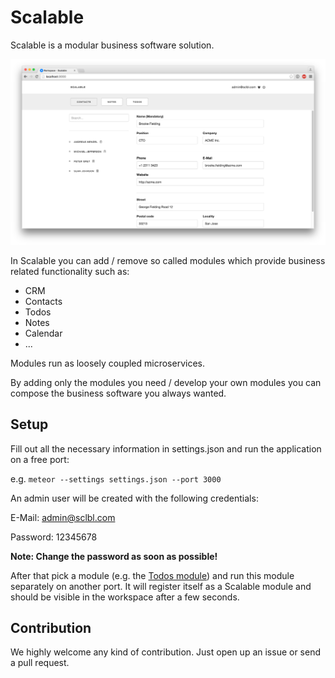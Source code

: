 # Scalable
Scalable is a modular business software solution.

![Scalable Screenshot](screenshot-1.png)

In Scalable you can add / remove so called modules which provide business related functionality such as:

- CRM
- Contacts
- Todos
- Notes
- Calendar
- ...

Modules run as loosely coupled microservices.

By adding only the modules you need / develop your own modules you can compose the business software you always wanted.

## Setup
Fill out all the necessary information in settings.json and run the application on a free port:

e.g. `meteor --settings settings.json --port 3000`

An admin user will be created with the following credentials:

E-Mail: admin@sclbl.com

Password: 12345678

**Note: Change the password as soon as possible!**

After that pick a module (e.g. the [Todos module](http://github.com/sclbl/scalable-todos)) and run this module separately on another port.
It will register itself as a Scalable module and should be visible in the workspace after a few seconds.

## Contribution
We highly welcome any kind of contribution. Just open up an issue or send a pull request.

